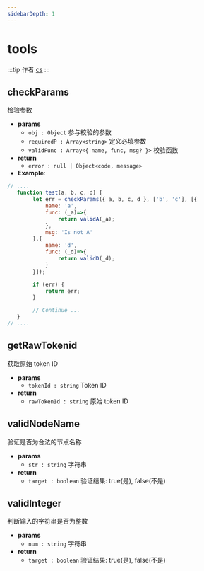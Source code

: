 ```yaml
---
sidebarDepth: 1
---
```


# tools

:::tip 作者
[cs](https://github.com/lovelycs)
:::

## checkParams 
检验参数

- **params**
  - `obj : Object` 参与校验的参数
  - `requiredP : Array<string>` 定义必填参数
  - `validFunc : Array<{ name, func, msg? }>` 校验函数
- **return**
  - `error : null | Object<code, message>`
- **Example**:

```javascript
// ....
   function test(a, b, c, d) {
        let err = checkParams({ a, b, c, d }, ['b', 'c'], [{
            name: 'a',
            func: (_a)=>{
                return validA(_a);
            },
            msg: 'Is not A'
        },{
            name: 'd',
            func: (_d)=>{
                return validD(_d);
            }
        }]);

        if (err) {
            return err;
        }

        // Continue ...
   }
// ....
```  

## getRawTokenid
获取原始 token ID

- **params**
  - `tokenId : string` Token ID
- **return**
  - `rawTokenId : string` 原始 token ID

## validNodeName 
验证是否为合法的节点名称

- **params**
  - `str : string`  字符串
- **return**
  - `target : boolean` 验证结果: true(是), false(不是)
  
## validInteger
判断输入的字符串是否为整数

- **params**
  - `num : string`  字符串
- **return**
  - `target : boolean` 验证结果: true(是), false(不是)
